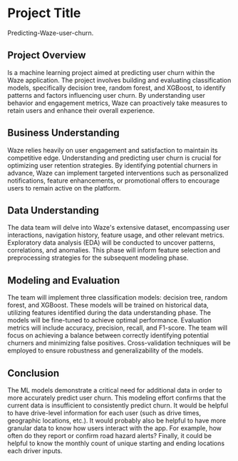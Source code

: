# Project Title
Predicting-Waze-user-churn.

## Project Overview
Is a machine learning project aimed at predicting user churn within the Waze application. The project involves building and evaluating classification models, specifically decision tree, random forest, and XGBoost, to identify patterns and factors influencing user churn. By understanding user behavior and engagement metrics, Waze can proactively take measures to retain users and enhance their overall experience.

## Business Understanding
Waze relies heavily on user engagement and satisfaction to maintain its competitive edge. Understanding and predicting user churn is crucial for optimizing user retention strategies. By identifying potential churners in advance, Waze can implement targeted interventions such as personalized notifications, feature enhancements, or promotional offers to encourage users to remain active on the platform.

## Data Understanding
The data team will delve into Waze's extensive dataset, encompassing user interactions, navigation history, feature usage, and other relevant metrics. Exploratory data analysis (EDA) will be conducted to uncover patterns, correlations, and anomalies. This phase will inform feature selection and preprocessing strategies for the subsequent modeling phase.

## Modeling and Evaluation
The team will implement three classification models: decision tree, random forest, and XGBoost. These models will be trained on historical data, utilizing features identified during the data understanding phase. The models will be fine-tuned to achieve optimal performance. Evaluation metrics will include accuracy, precision, recall, and F1-score. The team will focus on achieving a balance between correctly identifying potential churners and minimizing false positives. Cross-validation techniques will be employed to ensure robustness and generalizability of the models.

## Conclusion
The ML models demonstrate a critical need for additional data in order to more accurately predict user churn. This modeling effort confirms that the current data is insufficient to consistently predict churn. It would be helpful to have drive-level information for each user (such as drive times, geographic locations, etc.). It would probably also be helpful to have more granular data to know how users interact with the app. For example, how often do they report or confirm road hazard alerts? Finally, it could be helpful to know the monthly count of unique starting and ending locations each driver inputs.
